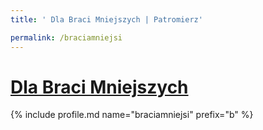 ```yaml
---
title: ' Dla Braci Mniejszych | Patromierz'

permalink: /braciamniejsi
---
```


# [ Dla Braci Mniejszych](https://patronite.pl/braciamniejsi)

{% include profile.md name="braciamniejsi" prefix="b" %}
